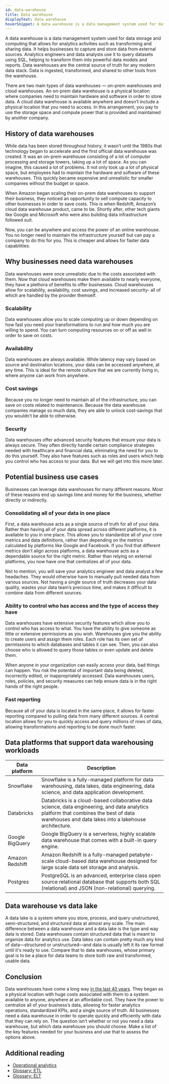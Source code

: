 ```yaml
---
id: data-warehouse
title: Data warehouse
displayText: data warehouse
hoverSnippet: A data warehouse is a data management system used for data storage and computing that allows for analytics activities such as transforming and sharing data.
---
```


A data warehouse is a data management system used for data storage and computing that allows for analytics activities such as transforming and sharing data. It helps businesses to capture and store data from external sources. Analytics engineers and data analysts use it to query datasets using SQL, helping to transform them into powerful data models and reports. Data warehouses are the central source of truth for any modern data stack. Data is ingested, transformed, and shared to other tools from the warehouse.

There are two main types of data warehouses — on-prem warehouses and cloud warehouses. An on-prem data warehouse is a physical location where companies need to maintain hardware and software in order to store data. A cloud data warehouse is available anywhere and doesn’t include a physical location that you need to access. In this arrangement, you pay to use the storage space and compute power that is provided and maintained by another company.

## History of data warehouses

While data has been stored throughout history, it wasn’t until the 1980s that technology began to accelerate and the first official data warehouse was created. It was an on-prem warehouse consisting of a lot of computer processing and storage towers, taking up a lot of space. As you can imagine, this caused a lot of problems. It not only took up a lot of physical space, but employees had to maintain the hardware and software of these warehouses. This quickly became expensive and unrealistic for smaller companies without the budget or space. 

When Amazon began scaling their on-prem data warehouses to support their business, they noticed an opportunity to sell compute capacity to other businesses in order to save costs. This is when Redshift, Amazon’s cloud data warehouse product, came to be. Shortly after, other tech giants like Google and Microsoft who were also building data infrastructure followed suit. 

Now, you can be anywhere and access the power of an online warehouse. You no longer need to maintain the infrastructure yourself but can pay a company to do this for you. This is cheaper and allows for faster data capabilities.


## Why businesses need data warehouses

Data warehouses were once unrealistic due to the costs associated with them. Now that cloud warehouses make them available to nearly everyone, they have a plethora of benefits to offer businesses. Cloud warehouses allow for scalability, availability, cost savings, and increased security- all of which are handled by the provider themself.

### Scalability

Data warehouses allow you to scale computing up or down depending on how fast you need your transformations to run and how much you are willing to spend. You can turn computing resources on or off as well in order to save on costs. 

### Availability 

Data warehouses are always available. While latency may vary based on source and destination locations, your data can be accessed anywhere, at any time. This is ideal for the remote culture that we are currently living in, where anyone can work from anywhere. 

### Cost savings

Because you no longer need to maintain all of the infrastructure, you can save on costs related to maintenance. Because the data warehouse companies manage so much data, they are able to unlock cost-savings that you wouldn’t be able to otherwise. 

### Security 

Data warehouses offer advanced security features that ensure your data is always secure. They often directly handle certain compliance strategies needed with healthcare and financial data, eliminating the need for you to do this yourself. They also have features such as roles and users which help you control who has access to your data. But we will get into this more later. 

## Potential business use cases

Businesses can leverage data warehouses for many different reasons. Most of these reasons end up savings time and money for the business, whether directly or indirectly.

### Consolidating all of your data in one place

First, a data warehouse acts as a single source of truth for all of your data. Rather than having all of your data spread across different platforms, it is available to you in one place. This allows you to standardize all of your core metrics and data definitions, rather than depending on the metrics calculated by platforms like Google and Facebook. If you find that different metrics don’t align across platforms, a data warehouse acts as a dependable source for the right metric. Rather than relying on external platforms, you now have one that centralizes all of your data. 

Not to mention, you will save your analytics engineer and data analyst a few headaches. They would otherwise have to manually pull needed data from various sources. Not having a single source of truth decreases your data quality, wastes your data team’s precious time, and makes it difficult to combine data from different sources. 

### Ability to control who has access and the type of access they have

Data warehouses have extensive security features which allow you to control who has access to what. You have the ability to give someone as little or extensive permissions as you wish. Warehouses give you the ability to create users and assign them roles. Each role has its own set of permissions to which databases and <Term id="table">tables</Term> it can see. Then, you can also choose who is allowed to query those tables or even update and delete them. 

When anyone in your organization can easily access your data, bad things can happen. You risk the potential of important data being deleted, incorrectly edited, or inappropriately accessed. Data warehouses users, roles, policies, and security measures can help ensure data is in the right hands of the right people.

### Fast reporting

Because all of your data is located in the same place, it allows for faster reporting compared to pulling data from many different sources. A central location allows for you to quickly access and query millions of rows of data, allowing transformations and reporting to be done much faster. 

## Data platforms that support data warehousing workloads

| **Data platform** | **Description** | 
|---|---|
| Snowflake | Snowflake is a fully-managed platform for data warehousing, data lakes, data engineering, data science, and data application development. |
| Databricks | Databricks is a cloud-based collaborative data science, data engineering, and data analytics platform that combines the best of data warehouses and data lakes into a lakehouse architecture. |
| Google BigQuery | Google BigQuery is a serverless, highly scalable data warehouse that comes with a built-in query engine. |
| Amazon Redshift | Amazon Redshift is a fully-managed petabyte-scale cloud-based data warehouse designed for large scale data set storage and analysis. |
| Postgres | PostgreSQL is an advanced, enterprise class open source relational database that supports both SQL (relational) and JSON (non-relational) querying. |

## Data warehouse vs data lake

A data lake is a system where you store, process, and query unstructured, semi-structured, and structured data at almost any scale. The main difference between a data warehouse and a data lake is the type and way data is stored. Data warehouses contain structured data that is meant to organize data for analytics use. Data lakes can contain pretty much any kind of data—structured or unstructured—and data is usually left it its raw format until it's ready to use. Compare that to data warehouses, whose primary goal is to be a place for data teams to store both raw and transformed, usable data.

## Conclusion

Data warehouses have come a long way [in the last 40 years](https://www.getdbt.com/blog/future-of-the-modern-data-stack/). They began as a physical location with huge costs associated with them to a system available to anyone, anywhere at an affordable cost. They have the power to centralize all of your business’s data, allowing for faster analytics operations, standardized KPIs, and a single source of truth. All businesses need a data warehouse in order to operate quickly and efficiently with data that they can rely on. The question isn’t whether or not you need a data warehouse, but which data warehouse you should choose. Make a list of the key features needed for your business and use that to assess the options above. 

## Additional reading

- [Operational analytics](https://www.getdbt.com/analytics-engineering/use-cases/operational-analytics/)
- [Glossary: ETL](https://docs.getdbt.com/terms/etl/)
- [Glossary: ELT](https://docs.getdbt.com/terms/elt/)

